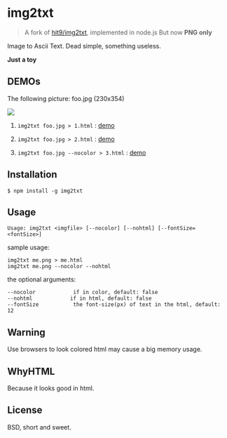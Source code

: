 # img2txt

> A fork of [hit9/img2txt](https://github.com/hit9/img2txt), implemented in node.js
But now **PNG only**

Image to Ascii Text. Dead simple, something useless.

**Just a toy**

DEMOs
-----

The following picture: foo.jpg (230x354)

![](http://hit9.org/img2txt/foo.jpg)

1. `img2txt foo.jpg > 1.html` : [demo](http://hit9.org/img2txt/1.html)

1. `img2txt foo.jpg > 2.html` : [demo](http://hit9.org/img2txt/2.html)

1. `img2txt foo.jpg --nocolor > 3.html`  : [demo](http://hit9.org/img2txt/3.html)

Installation
------------

```
$ npm install -g img2txt
```

Usage
-----

    Usage: img2txt <imgfile> [--nocolor] [--nohtml] [--fontSize=<fontSize>]

sample usage:

    img2txt me.png > me.html
    img2txt me.png --nocolor --nohtml

the optional arguments:

    --nocolor            if in color, default: false
    --nohtml            if in html, default: false
    --fontSize           the font-size(px) of text in the html, default: 12

Warning
-------

Use browsers to look colored html may cause a big memory usage.

WhyHTML
-------

Because it looks good in html.

License
-------

BSD,  short and sweet.
